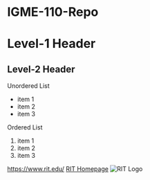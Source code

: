 # IGME-110-Repo
# Level-1 Header
## Level-2 Header
Unordered List
- item 1
- item 2
- item 3

Ordered List
1. item 1
2. item 2
3. item 3

https://www.rit.edu/
[RIT Homepage](https://www.rit.edu/)
![RIT Logo](https://www.rit.edu/brandportal/sites/rit.edu.brandportal/files/2022-10/RIT-00071A_RGB_whiteTM.jpg)
